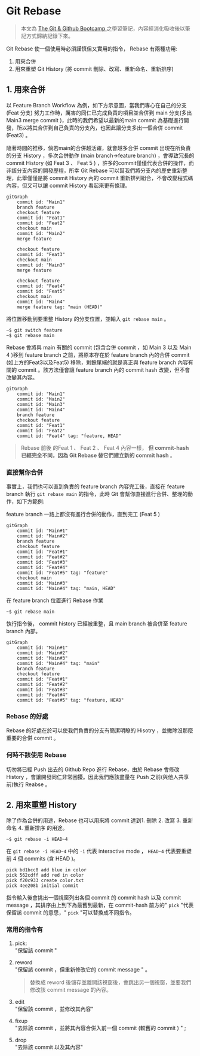 # Git Rebase

> 本文為 [The Git & Github Bootcamp
](https://www.udemy.com/course/git-and-github-bootcamp/
) 之學習筆記，內容經消化吸收後以筆記方式歸納記錄下來。


Git Rebase 使一個使用時必須謹慎但又實用的指令， Rebase 有兩種功用:
1. 用來合併
2. 用來重塑 Git History (將 commit  刪除、改寫、重新命名、重新排序)

## 1. 用來合併

以 Feature Branch Workflow 為例，如下方示意圖，當我們專心在自己的分支 (Feat 分支) 努力工作時，厲害的同仁已完成負責的項目並合併到 main 分支(多出 Main3 merge commit )，此時的我們希望以最新的main commit 為基礎進行開發，所以將其合併到自己負責的分支內，也因此讓分支多出一個合併 commit (Feat3) 。

隨著時間的推移，倘若main的合併越活躍，就會越多合併 commit 出現在所負責的分支 History ，多次合併動作 (main branch->feature branch) ，會導致冗長的 commit History (如 Feat 3 、 Feat 5 ) ，許多的commit僅僅代表合併的操作，而非該分支內容的開發歷程，所幸 Git Rebase 可以幫我們將分支內的歷史重新整理，此舉僅僅是將 commit History 內的 commit 重新排列組合，不會改變程式碼內容，但又可以讓 commit History 看起來更有條理。

```mermaid
gitGraph
    commit id: "Main1"
    branch feature
    checkout feature
    commit id: "Feat1"
    commit id: "Feat2"
    checkout main
    commit id: "Main2"
    merge feature

    checkout feature
    commit id: "Feat3"
    checkout main
    commit id: "Main3"
    merge feature

    checkout feature
    commit id: "Feat4"
    commit id: "Feat5"
    checkout main
    commit id: "Main4"
    merge feature tag: "main (HEAD)"
```


將位置移動到要重整 History 的分支位置，並輸入 `git rebase main` 。

```console
~$ git switch feature
~$ git rebase main
```

Rebase 會將與 main 有關的 commit (包含合併 commit ，如 Main 3 以及 Main 4 )移到 feature branch 之前，將原本存在於 feature branch 內的合併 commit (如上方的Feat3以及Feat5) 移除，剩餘尾端的就是真正與 feature branch 內容有關的 commit 。該方法僅會讓 feature branch 內的 commit hash 改變，但不會改變其內容。

```mermaid
gitGraph
    commit id: "Main1"
    commit id: "Main2"
    commit id: "Main3"
    commit id: "Main4"
    branch feature
    checkout feature
    commit id: "Feat1"
    commit id: "Feat2"
    commit id: "Feat4" tag: "feature, HEAD"
```

> Rebase 前後 的Feat 1 、 Feat 2 、 Feat 4 內容一樣， **但 commit-hash 已經完全不同，因為 Git Rebase 替它們建立新的 commit hash** 。

### **直接幫你合併**

事實上，我們也可以直到負責的 feature branch 內容完工後，直接在 feature branch 執行 `git rebase main` 的指令，此時 Git 會幫你直接進行合併、整理的動作，如下方範例:

feature branch 一路上都沒有進行合併的動作，直到完工 (Feat 5 )

```mermaid
gitGraph
    commit id: "Main#1"
    commit id: "Main#2"
    branch feature
    checkout feature
    commit id: "Feat#1"
    commit id: "Feat#2"
    commit id: "Feat#3"
    commit id: "Feat#4"
    commit id: "Feat#5" tag: "feature"
    checkout main
    commit id: "Main#3"
    commit id: "Main#4" tag: "main, HEAD"
```


在 feature branch 位置進行 Rebase 作業

```console
~$ git rebase main
```

執行指令後， commit history 已經被重整，且 main branch 被合併至 feature branch 內部。

```mermaid
gitGraph
    commit id: "Main#1"
    commit id: "Main#2"
    commit id: "Main#3"
    commit id: "Main#4" tag: "main"
    branch feature
    checkout feature
    commit id: "Feat#1"
    commit id: "Feat#2"
    commit id: "Feat#3"
    commit id: "Feat#4"
    commit id: "Feat#5" tag: "feature, HEAD"
```

### **Rebase 的好處**

Rebase 的好處在於可以使我們負責的分支有簡潔明瞭的 Hisotry ，並撇除沒那麼重要的合併 commit 。

### **何時不該使用 Rebase**

切勿將已經 Push 出去的 Github Repo 進行 Rebase，由於 Rebase 會修改 History ，會讓開發同仁非常困擾。因此我們應該盡量在 Push 之前(與他人共享前)執行 Reabse 。

## 2. 用來重塑 History

除了作為合併的用途，Rebase 也可以用來將 commit 達到1. 刪除 2. 改寫 3. 重新命名 4. 重新排序 的用途。

```console
~$ git rebase -i HEAD~4
```

在 `git rebase -i HEAD~4` 中的 `-i` 代表 interactive mode ， `HEAD~4` 代表要重塑前 4 個 commits (含 HEAD )。

```console
pick bd1bcc8 add blue in color
pick 562cdff add red in color
pick f20c933 create color.txt
pick 4ee208b initial commit
```

指令輸入後會挑出一個視窗列出各個 commit 的 commit hash 以及 commit message ，其排序由上到下為最舊到最新，在 commit-hash 前方的" `pick` "代表保留該 commit 的意思，" `pick` "可以替換成不同指令。

### 常用的指令有

1. pick:  
"保留該 commit "
2. reword  
"保留該 commit ，但重新修改它的 commit message " 。

    > 替換成 reword 後儲存並離開該視窗後，會跳出另一個視窗，並要我們修改該 commit message 的內容。

3. edit  
"保留該 commit ，並修改其內容"

4. fixup  
"去除該 commit ，並將其內容合併入前一個 commit (較舊的 commit ) " ; 
5. drop  
"去除該 commit 以及其內容"
